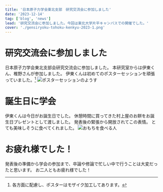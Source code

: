 ```yaml
---
title: '日本原子力学会東北支部　研究交流会に参加しました'
date: '2023-12-14'
tag: ['blog', 'news']
lead: '研究交流会に参加しました。今回は東北大学片平キャンパスでの開催でした。'
cover: './gensiryoku-tohoku-kenkyu-2023-1.png'
---
```


# 研究交流会に参加しました

日本原子力学会東北支部会研究交流会に参加しました。
本研究室からは伊東くん、椎野さんが参加しました。
伊東くんは初めてのポスターセッションを頑張っていました。[^1]
![ポスターセッションのようす](./gensiryoku-tohoku-kenkyu-2023-1.png)
[^1]:各方面に配慮し、ポスターはモザイク加工してあります。

# 誕生日に学会

伊東くんは今日がお誕生日でした。
休憩時間に買ってきた村上屋のお餅をお誕生日プレゼントとして渡しました。
発表後の緊張から開放されてこの表情。
とても美味しそうに食べてくれました。
![おもちを食べる人](./gensiryoku-tohoku-kenkyu-2023-2.jpeg)

# お疲れ様でした！

発表後の準備から学会の参加まで、卒論や修論で忙しい中で行うことは大変だったと思います。
お二人ともお疲れ様でした！
